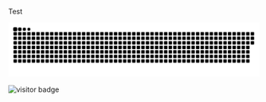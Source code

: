 <!---- 👋 Hi, I’m @makiv2
- 👀 I’m interested in ...
- 🌱 I’m currently working as a research assistant for NTNU.
- 💞️ I’m looking to collaborate on ...
- 📫 I can be reached at matijap@stud.ntnu.no


makiv2/makiv2 is a ✨ special ✨ repository because its `README.md` (this file) appears on your GitHub profile.
You can click the Preview link to take a look at your changes.
--->
Test

<a href=#><img src="contributions.svg"></a>

![visitor badge](https://visitor-badge.glitch.me/badge?page_id=makiv2.visitor-badge&left_color=red&right_color=green&left_text=You%20Are%20Visitor%20Number:)
